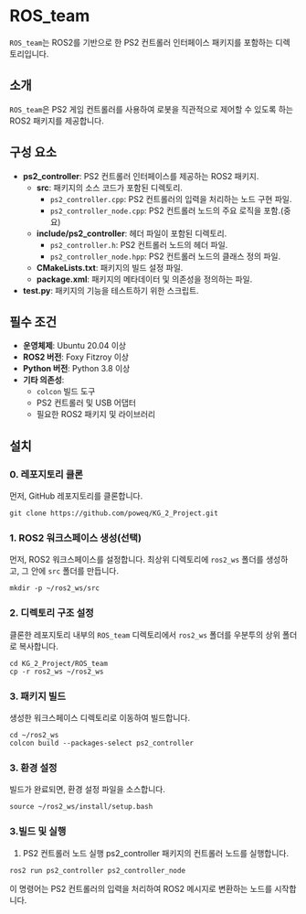 # ROS_team

`ROS_team`는 ROS2를 기반으로 한 PS2 컨트롤러 인터페이스 패키지를 포함하는 디렉토리입니다. 

## 소개

`ROS_team`은 PS2 게임 컨트롤러를 사용하여 로봇을 직관적으로 제어할 수 있도록 하는 ROS2 패키지를 제공합니다. 

## 구성 요소

- **ps2_controller**: PS2 컨트롤러 인터페이스를 제공하는 ROS2 패키지.
  - **src**: 패키지의 소스 코드가 포함된 디렉토리.
    - `ps2_controller.cpp`: PS2 컨트롤러의 입력을 처리하는 노드 구현 파일.
    - `ps2_controller_node.cpp`: PS2 컨트롤러 노드의 주요 로직을 포함.(중요)
  - **include/ps2_controller**: 헤더 파일이 포함된 디렉토리.
    - `ps2_controller.h`: PS2 컨트롤러 노드의 헤더 파일.
    - `ps2_controller_node.hpp`: PS2 컨트롤러 노드의 클래스 정의 파일.
  - **CMakeLists.txt**: 패키지의 빌드 설정 파일.
  - **package.xml**: 패키지의 메타데이터 및 의존성을 정의하는 파일.
- **test.py**: 패키지의 기능을 테스트하기 위한 스크립트.

## 필수 조건

- **운영체제**: Ubuntu 20.04 이상
- **ROS2 버전**: Foxy Fitzroy 이상
- **Python 버전**: Python 3.8 이상
- **기타 의존성**:
  - `colcon` 빌드 도구
  - PS2 컨트롤러 및 USB 어댑터
  - 필요한 ROS2 패키지 및 라이브러리

## 설치

### 0. 레포지토리 클론

먼저, GitHub 레포지토리를 클론합니다.

```
git clone https://github.com/poweq/KG_2_Project.git
```
### 1. ROS2 워크스페이스 생성(선택)

먼저, ROS2 워크스페이스를 설정합니다. 최상위 디렉토리에 `ros2_ws` 폴더를 생성하고, 그 안에 `src` 폴더를 만듭니다.

```
mkdir -p ~/ros2_ws/src
```
### 2. 디렉토리 구조 설정

클론한 레포지토리 내부의 `ROS_team` 디렉토리에서 `ros2_ws` 폴더를 우분투의 상위 폴더로 복사합니다.

```
cd KG_2_Project/ROS_team
cp -r ros2_ws ~/ros2_ws
```

### 3. 패키지 빌드
생성한 워크스페이스 디렉토리로 이동하여 빌드합니다.

```
cd ~/ros2_ws
colcon build --packages-select ps2_controller
````

### 3. 환경 설정
빌드가 완료되면, 환경 설정 파일을 소스합니다.

```
source ~/ros2_ws/install/setup.bash
```
### 3.빌드 및 실행
1. PS2 컨트롤러 노드 실행
ps2_controller 패키지의 컨트롤러 노드를 실행합니다.

```
ros2 run ps2_controller ps2_controller_node
```
이 명령어는 PS2 컨트롤러의 입력을 처리하여 ROS2 메시지로 변환하는 노드를 시작합니다.